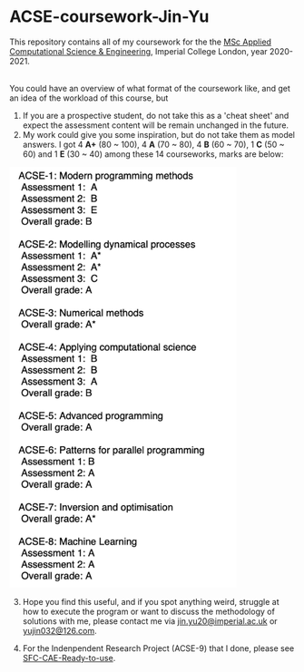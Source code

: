 # ACSE-coursework-Jin-Yu

This repository contains all of my coursework for the the [MSc Applied Computational Science & Engineering](https://github.com/acse-2020/acse-2020.github.io), Imperial College London, year 2020-2021.
<br>
<br>

You could have an overview of what format of the coursework like, and get an idea of the workload of this course, but 
1. If you are a prospective student, do not take this as a 'cheat sheet' and expect the assessment content will be remain unchanged in the future.
2. My work could give you some inspiration, but do not take them as model answers. I got 4 **A+** (80 ~ 100), 4 **A** (70 ~ 80), 4 **B** (60 ~ 70), 1 **C** (50 ~ 60) and 1 **E** (30 ~ 40)
among these 14 courseworks, marks are below:
<p>
  <img width="400" src="./marklist.png">
</p>

3. Hope you find this useful, and if you spot anything weird, struggle at how to execute the program or want to discuss the methodology of solutions with me,
please contact me via jin.yu20@imperial.ac.uk or yujin032@126.com.

4. For the Indenpendent Research Project (ACSE-9) that I done, please see [SFC-CAE-Ready-to-use](https://github.com/acse-jy220/SFC-CAE-Ready-to-use).
